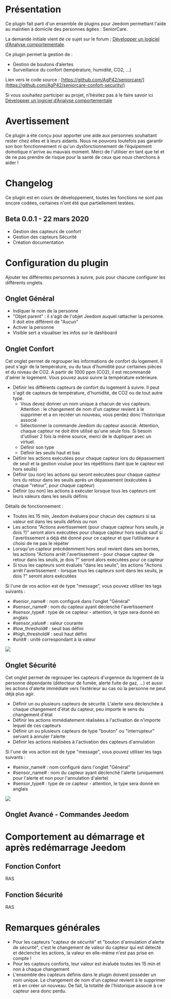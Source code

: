 Présentation
============

Ce plugin fait parti d'un ensemble de plugins pour Jeedom permettant l'aide au maintien à domicile des personnes âgées : SeniorCare.

La demande initiale vient de ce sujet sur le forum : [Développer un logiciel d’Analyse comportementale](https://community.jeedom.com/t/developper-un-logiciel-danalyse-comportementale/19111).

Ce plugin permet la gestion de :
* Gestion de boutons d’alertes
* Surveillance du confort (température, humidité, CO2, …)

Lien vers le code source : [https://github.com/AgP42/seniorcare/](https://github.com/AgP42/seniorcare-confort-security/)

Si vous souhaitez participer au projet, n’hésitez pas à le faire savoir ici [Développer un logiciel d’Analyse comportementale](https://community.jeedom.com/t/developper-un-logiciel-danalyse-comportementale/19111/2)

Avertissement
==========

Ce plugin a été conçu pour apporter une aide aux personnes souhaitant rester chez elles et à leurs aidants.
Nous ne pouvons toutefois pas garantir son bon fonctionnement ni qu'un dysfonctionnement de l’équipement domotique n'arrive au mauvais moment.
Merci de l'utiliser en tant que tel et de ne pas prendre de risque pour la santé de ceux que nous cherchons à aider !

Changelog
==========

Ce plugin est en cours de développement, toutes les fonctions ne sont pas encore codées, certaines n'ont été que partiellement testées.

Beta 0.0.1 - 22 mars 2020
---

* Gestion des capteurs de confort
* Gestion des capteurs Sécurité
* Création documentation

Configuration du plugin
========================

Ajouter les différentes personnes à suivre, puis pour chacune configurer les différents onglets.

Onglet Général
---
* Indiquer le nom de la personne
* "Objet parent" : il s'agit de l'objet Jeedom auquel rattacher la personne. Il doit etre différent de "Aucun"
* Activer la personne
* Visible sert a visualiser les infos sur le dashboard

Onglet **Confort**
---
Cet onglet permet de regrouper les informations de confort du logement.
Il peut s'agir de la température, ou du taux d'humidité pour certaines pièces et du niveau de CO2.
A partir de 1000 ppm (CO2), il est recommandé d'aérer le logement.
Vous pouvez aussi suivre la température extérieure.

* Définir les différents capteurs de confort du logement à suivre. Il peut s'agit de capteurs de température, d'humidité, de CO2 ou de tout autre type.
  * Vous devez donner un nom unique à chacun de vos capteurs. Attention : le changement de nom d'un capteur revient à le supprimer et a en recréer un nouveau, vous perdez donc l'historique associé
  * Sélectionner la commande Jeedom du capteur associé. Attention, chaque capteur ne doit être utilisé qu'une seule fois. Si besoin d'utiliser 2 fois la même source, merci de le dupliquer avec un virtuel.
  * Définir son type
  * Définir les seuils haut et bas
* Définir les actions exécutées pour chaque capteur lors du dépassement de seuil et la gestion voulue pour les répétitions (tant que le capteur est hors seuils)
* Définir (ou non) les actions qui seront exécutées pour chaque capteur lors du retour dans les seuils aprés un dépassement (exécutées à chaque "retour", pour chaque capteur)
* Définir (ou non) les actions à exécuter lorsque tous les capteurs ont leurs valeurs dans les seuils définis

Détails de fonctionnement :
* Toutes les 15 min, Jeedom évaluera pour chacun des capteurs si sa valeur est dans les seuils définis ou non
* Les actions "Actions avertissement (pour chaque capteur hors seuils, je dois ?)" seront alors exécutées pour chaque capteur hors seuils sauf si l'avertissement a déjà été donné pour ce capteur et que l’utilisateur a choisi de ne pas le répéter
* Lorsqu'un capteur précédemment hors seuil revient dans ses bornes, les actions "Actions arrêt l'avertissement - pour chaque capteur de retour dans les seuils, je dois ?" seront alors exécutées pour ce capteur
* Si tous les capteurs sont évalués "dans les seuils", les actions "Actions arrêt l'avertissement - lorsque tous les capteurs sont dans les seuils, je dois ?" seront alors exécutées


Si l'une de vos action est de type "message", vous pouvez utiliser les tags suivants :
  * #senior_name# : nom configuré dans l'onglet "Général"
  * #sensor_name# : nom du capteur ayant déclenché l'avertissement
  * #sensor_type# : type de ce capteur - attention, le type sera donné en anglais
  * #sensor_value# : valeur courante
  * #low_threshold# : seuil bas défini
  * #high_threshold# : seuil haut défini
  * #unit# : unité correspondant à la valeur

![](https://raw.githubusercontent.com/AgP42/seniorcare/dev/docs/assets/images/Confort.png)

Onglet **Sécurité**
---
Cet onglet permet de regrouper les capteurs d'urgennce du logement de la personne dépendante (détecteur de fumée, alerte fuite de gaz, …) et aussi les actions d'alerte immédiate vers l’extérieur au cas où la personne ne peut déjà plus agir.

* Définir un ou plusieurs capteurs de sécurité. L'alerte sera déclenchée à chaque changement d'état du capteur, peu importe le sens du changement d'état
* Définir les actions immédiatement réalisées à l'activation de n'importe lequel de ces capteurs
* Définir un ou plusieurs capteurs de type "bouton" ou "interrupteur" servant à annuler l'alerte
* Définir les actions réalisées à l'activation des capteurs d'annulation

Si l'une de vos action est de type "message", vous pouvez utiliser les tags suivants :
  * #senior_name# : nom configuré dans l'onglet "Général"
  * #sensor_name# : nom du capteur ayant déclenché l'alerte (uniquement pour l'alerte et non pour l'annulation d'alerte)
  * #sensor_type# : type de ce capteur - attention, le type sera donné en anglais

![](https://raw.githubusercontent.com/AgP42/seniorcare/dev/docs/assets/images/Securite.png)


Onglet **Avancé - Commandes Jeedom**
---

Comportement au démarrage et après redémarrage Jeedom
======

Fonction **Confort**
---
RAS

Fonction **Sécurité**
---
RAS

Remarques générales
===
* Pour les capteurs "capteur de sécurité" et "bouton d'annulation d'alerte de sécurité", c'est le changement de valeur du capteur qui est détecté et déclenche les actions, la valeur en elle-même n'est pas prise en compte !
* Pour les capteurs conforts, leur valeur est évaluée toutes les 15 min et non à chaque changement
* L'ensemble des capteurs définis dans le plugin doivent posséder un nom unique. Le changement de nom d'un capteur revient à le supprimer et à en créer un nouveau. De fait, la totalité de l'historique associé à ce capteur sera donc perdu.

